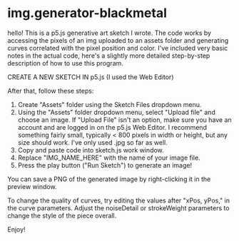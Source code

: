 # img.generator-blackmetal

hello! This is a p5.js generative art sketch I wrote. The code works by accessing the pixels of an img uploaded to an assets folder and generating curves correlated with the pixel position and color. I've included very basic notes in the actual code, here's a slightly more detailed step-by-step description of how to use this program.

CREATE A NEW SKETCH IN p5.js (I used the Web Editor)

After that, follow these steps:

1. Create "Assets" folder using the Sketch Files dropdown menu. 
2. Using the "Assets" folder dropdown menu, select "Upload file" and choose an image. If "Upload File" isn't an option, make sure you have an account and are logged in on the p5.js Web Editor. I recommend something fairly small, typically < 800 pixels in width or height, but any size should work. I've only used .jpg so far as well.
3. Copy and paste code into sketch.js work window.
4. Replace "IMG_NAME_HERE" with the name of your image file. 
5. Press the play button ("Run Sketch") to generate an image!

You can save a PNG of the generated image by right-clicking it in the preview window.

To change the quality of curves, try editing the values after "xPos, yPos," in the curve parameters. Adjust the noiseDetail or strokeWeight parameters to change the style of the piece overall.  

Enjoy!
